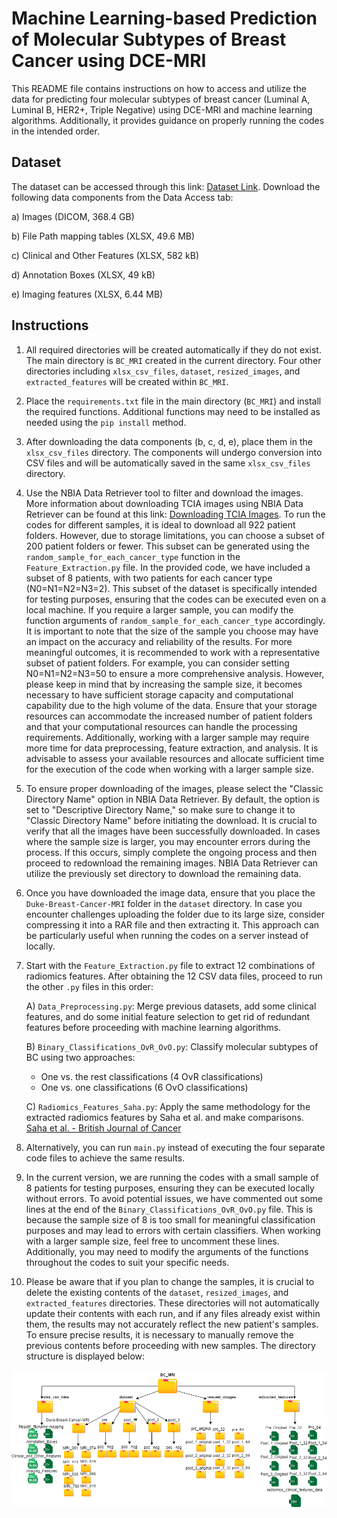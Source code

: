 # Machine Learning-based Prediction of Molecular Subtypes of Breast Cancer using DCE-MRI

This README file contains instructions on how to access and utilize the data for predicting four molecular subtypes of breast cancer (Luminal A, Luminal B, HER2+, Triple Negative) using DCE-MRI and machine learning algorithms. Additionally, it provides guidance on properly running the codes in the intended order.

## Dataset

The dataset can be accessed through this link: [Dataset Link](https://wiki.cancerimagingarchive.net/pages/viewpage.action?pageId=70226903). Download the following data components from the Data Access tab:

a) Images (DICOM, 368.4 GB)

b) File Path mapping tables (XLSX, 49.6 MB)

c) Clinical and Other Features (XLSX, 582 kB)

d) Annotation Boxes (XLSX, 49 kB)

e) Imaging features (XLSX, 6.44 MB)


## Instructions


1. All required directories will be created automatically if they do not exist. The main directory is `BC_MRI` created in the current directory. Four other directories including `xlsx_csv_files`, `dataset`, `resized_images`, and `extracted_features` will be created within `BC_MRI`.

2. Place the `requirements.txt` file in the main directory (`BC_MRI`) and install the required functions. Additional functions may need to be installed as needed using the `pip install` method.

3. After downloading the data components (b, c, d, e), place them in the `xlsx_csv_files` directory. The components will undergo conversion into CSV files and will be automatically saved in the same `xlsx_csv_files` directory.

4. Use the NBIA Data Retriever tool to filter and download the images. More information about downloading TCIA images using NBIA Data Retriever can be found at this link: [Downloading TCIA Images](https://wiki.cancerimagingarchive.net/display/NBIA/Downloading+TCIA+Images). To run the codes for different samples, it is ideal to download all 922 patient folders. However, due to storage limitations, you can choose a subset of 200 patient folders or fewer. This subset can be generated using the `random_sample_for_each_cancer_type` function in the `Feature_Extraction.py` file. In the provided code, we have included a subset of 8 patients, with two patients for each cancer type (N0=N1=N2=N3=2). This subset of the dataset is specifically intended for testing purposes, ensuring that the codes can be executed even on a local machine. If you require a larger sample, you can modify the function arguments of `random_sample_for_each_cancer_type` accordingly. It is important to note that the size of the sample you choose may have an impact on the accuracy and reliability of the results. For more meaningful outcomes, it is recommended to work with a representative subset of patient folders. For example, you can consider setting N0=N1=N2=N3=50 to ensure a more comprehensive analysis. However, please keep in mind that by increasing the sample size, it becomes necessary to have sufficient storage capacity and computational capability due to the high volume of the data. Ensure that your storage resources can accommodate the increased number of patient folders and that your computational resources can handle the processing requirements. Additionally, working with a larger sample may require more time for data preprocessing, feature extraction, and analysis. It is advisable to assess your available resources and allocate sufficient time for the execution of the code when working with a larger sample size.

5. To ensure proper downloading of the images, please select the "Classic Directory Name" option in NBIA Data Retriever. By default, the option is set to "Descriptive Directory Name," so make sure to change it to "Classic Directory Name" before initiating the download. It is crucial to verify that all the images have been successfully downloaded. In cases where the sample size is larger, you may encounter errors during the process. If this occurs, simply complete the ongoing process and then proceed to redownload the remaining images. NBIA Data Retriever can utilize the previously set directory to download the remaining data.

6. Once you have downloaded the image data, ensure that you place the `Duke-Breast-Cancer-MRI` folder in the `dataset` directory. In case you encounter challenges uploading the folder due to its large size, consider compressing it into a RAR file and then extracting it. This approach can be particularly useful when running the codes on a server instead of locally.

7. Start with the `Feature_Extraction.py` file to extract 12 combinations of radiomics features. After obtaining the 12 CSV data files, proceed to run the other `.py` files in this order:

   A) `Data_Preprocessing.py`: Merge previous datasets, add some clinical features, and do some initial feature selection to get rid of redundant features before proceeding with machine learning algorithms.
   
   B) `Binary_Classifications_OvR_OvO.py`: Classify molecular subtypes of BC using two approaches:
   
      - One vs. the rest classifications (4 OvR classifications)
      - One vs. one classifications (6 OvO classifications)

   C) `Radiomics_Features_Saha.py`: Apply the same methodology for the extracted radiomics features by Saha et al. and make comparisons. [Saha et al. - British Journal of Cancer](https://www.nature.com/articles/s41416-018-0185-8)

8. Alternatively, you can run `main.py` instead of executing the four separate code files to achieve the same results. 

9. In the current version, we are running the codes with a small sample of 8 patients for testing purposes, ensuring they can be executed locally without errors. To avoid potential issues, we have commented out some lines at the end of the `Binary_Classifications_OvR_OvO.py` file. This is because the sample size of 8 is too small for meaningful classification purposes and may lead to errors with certain classifiers. When working with a larger sample size, feel free to uncomment these lines. Additionally, you may need to modify the arguments of the functions throughout the codes to suit your specific needs.

10. Please be aware that if you plan to change the samples, it is crucial to delete the existing contents of the `dataset`, `resized_images`, and `extracted_features` directories. These directories will not automatically update their contents with each run, and if any files already exist within them, the results may not accurately reflect the new patient's samples. To ensure precise results, it is necessary to manually remove the previous contents before proceeding with new samples. The directory structure is displayed below:

![Directory Structure](directories_structure.png)
